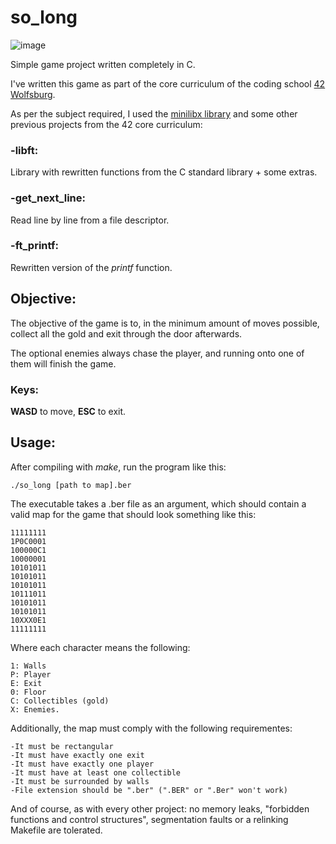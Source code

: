 # so_long

![image](https://user-images.githubusercontent.com/26860329/186975678-41fd5f18-ddf4-40fe-a708-8d5b1238203a.png)


Simple game project written completely in C.

I've written this game as part of the core curriculum of the coding school [42 Wolfsburg](https://42wolfsburg.de/).

As per the subject required, I used the [minilibx library](https://github.com/42Paris/minilibx-linux) and some other previous projects from the 42 core curriculum:

### -libft:
Library with rewritten functions from the C standard library + some extras.
### -get_next_line:
Read line by line from a file descriptor.
### -ft_printf:
Rewritten version of the _printf_ function.

## Objective:

The objective of the game is to, in the minimum amount of moves possible, collect all the gold and exit through the door afterwards.

The optional enemies always chase the player, and running onto one of them will finish the game.

### Keys:
**WASD** to move, **ESC** to exit.

## Usage:

After compiling with _make_, run the program like this:

```./so_long [path to map].ber```

The executable takes a .ber file as an argument, which should contain a valid map for the game that should look something like this:
```
11111111
1P0C0001
100000C1
10000001
10101011
10101011
10101011
10111011
10101011
10101011
10XXX0E1
11111111
```
Where each character means the following:
```
1: Walls
P: Player
E: Exit
0: Floor
C: Collectibles (gold)
X: Enemies.
```
Additionally, the map must comply with the following requirementes:
```
-It must be rectangular
-It must have exactly one exit
-It must have exactly one player
-It must have at least one collectible
-It must be surrounded by walls
-File extension should be ".ber" (".BER" or ".Ber" won't work)
```

And of course, as with every other project: no memory leaks, "forbidden functions and control structures", segmentation faults or a relinking Makefile are tolerated.
